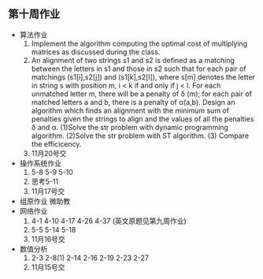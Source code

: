 ## 第十周作业
+ 算法作业
  1. Implement the algorithm computing the optimal cost of multiplying matrices as discussed during the class.
  2. An alignment of two strings s1 and s2 is defined as a matching between the letters in s1 and those in s2 such that for each pair of matchings (s1[i],s2[j]) and (s1[k],s2[l]), where s[m] denotes the letter in string s with position m,  i < k if and only if j < l. For each unmatched letter m, there will be a penalty of δ (m); for each pair of matched letters a and b, there is a penalty of α(a,b). Design an algorithm which finds an alignment with the minimum sum of penalties given the strings to align and the values of all the penalties δ and α. (1)Solve the str problem with dynamic programming algorithm.  (2)Solve the str problem with ST algorithm. (3) Compare the efficicency.
  3. 11月20号交
+ 操作系统作业
  1. 5-8 5-9 5-10
  2. 思考5-11
  3. 11月17号交
+ 组原作业 微助教
+ 网络作业
  1. 4-1 4-10 4-17 4-26 4-37 (英文原题见第九周作业)
  2. 5-5 5-14 5-18
  3. 11月16号交
+ 数值分析
  1. 2-3 2-8(1) 2-14 2-16 2-19 2-23 2-27
  2. 11月15号交
